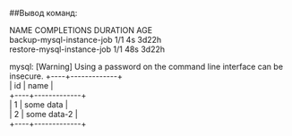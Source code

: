 ##Вывод команд:

NAME                         COMPLETIONS   DURATION   AGE  
backup-mysql-instance-job    1/1           4s         3d22h  
restore-mysql-instance-job   1/1           48s        3d22h


mysql: [Warning] Using a password on the command line interface can be insecure.
+----+-------------+  
| id | name        |  
+----+-------------+  
|  1 | some data   |  
|  2 | some data-2 |  
+----+-------------+  

